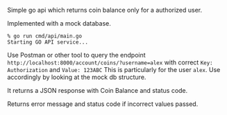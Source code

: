 Simple go api which returns coin balance only for a authorized user. 

Implemented with a mock database.  

```
% go run cmd/api/main.go 
Starting GO API service...
```

Use Postman or other tool to query the endpoint `http://localhost:8000/account/coins/?username=alex` with correct `Key: Authorization` and `Value: 123ABC`
This is particularly for the user `alex`. Use accordingly by looking at the mock db structure. 

It returns a JSON response with Coin Balance and status code. 

Returns error message and status code if incorrect values passed. 
